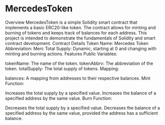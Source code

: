 # MercedesToken
Overview
MercedesToken is a simple Solidity smart contract that implements a basic ERC20-like token. The contract allows for minting and burning of tokens and keeps track of balances for each address. This project is intended to demonstrate the fundamentals of Solidity and smart contract development.
Contract Details
Token Name: Mercedes
Token Abbreviation: Merc
Total Supply: Dynamic, starting at 0 and changing with minting and burning actions.
Features
Public Variables:

tokenName: The name of the token.
tokenAbbrv: The abbreviation of the token.
totalSupply: The total supply of tokens.
Mapping:

balances: A mapping from addresses to their respective balances.
Mint Function:

Increases the total supply by a specified value.
Increases the balance of a specified address by the same value.
Burn Function:

Decreases the total supply by a specified value.
Decreases the balance of a specified address by the same value, provided the address has a sufficient balance.
